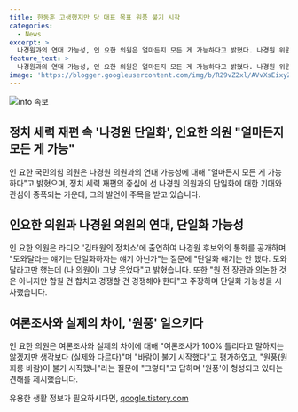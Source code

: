 ```yaml
---
title: 한동훈 고생했지만 당 대표 목표 원풍 불기 시작
categories:
  - News
excerpt: >
  나경원과의 연대 가능성, 인 요한 의원은 얼마든지 모든 게 가능하다고 밝혔다. 나경원 위원과의 통화는 우리 좀 도와달라였지만, 단일화 언급은 없었다고 한다. 하지만 단일화가 될 것 같나라는 질문에는 참 좋겠다며 답했다. 원희룡의 지지율이 한동훈에 비해 다소 저조하다는 지적에는 여론조사가 실제와 달라 원풍이 불기 시작했다고 언급했다.
feature_text: >
  나경원과의 연대 가능성, 인 요한 의원은 얼마든지 모든 게 가능하다고 밝혔다. 나경원 위원과의 통화는 우리 좀 도와달라였지만, 단일화 언급은 없었다고 한다. 하지만 단일화가 될 것 같나라는 질문에는 참 좋겠다며 답했다. 원희룡의 지지율이 한동훈에 비해 다소 저조하다는 지적에는 여론조사가 실제와 달라 원풍이 불기 시작했다고 언급했다.
image: 'https://blogger.googleusercontent.com/img/b/R29vZ2xl/AVvXsEixyZcFfHzMRdzZMjFBmAUKJYCLCGyLL1o632UiGVXcaFdKo_bkvkuCioo0uUKlGfBVcT3P84aROyZIXSBEx3Aw5nCQ3pTgDom1WDC4m8eifvWiAmWEEVb4x6G_l8C0QH225ldMjyaFvpxGEBGNO37VmDTDMHGhJPq73UglMfDca1-0aw/s1600/blogspot.png'
---
```


<p><img src="https://blogger.googleusercontent.com/img/b/R29vZ2xl/AVvXsEixyZcFfHzMRdzZMjFBmAUKJYCLCGyLL1o632UiGVXcaFdKo_bkvkuCioo0uUKlGfBVcT3P84aROyZIXSBEx3Aw5nCQ3pTgDom1WDC4m8eifvWiAmWEEVb4x6G_l8C0QH225ldMjyaFvpxGEBGNO37VmDTDMHGhJPq73UglMfDca1-0aw/s1600/blogspot.png" alt="info 속보" /></p>

<h2 data-ke-size="size26">정치 세력 재편 속 '나경원 단일화', 인요한 의원 "얼마든지 모든 게 가능"</h2>

<p data-ke-size="size16">인 요한 국민의힘 의원은 나경원 의원과의 연대 가능성에 대해 "얼마든지 모든 게 가능하다"고 밝혔으며, 정치 세력 재편의 중심에 선 나경원 의원과의 단일화에 대한 기대와 관심이 증폭되는 가운데, 그의 발언이 주목을 받고 있습니다.</p>

<h2 data-ke-size="size26">인요한 의원과 나경원 의원의 연대, 단일화 가능성</h2>

<p data-ke-size="size16">인 요한 의원은 라디오 '김태원의 정치쇼'에 출연하여 나경원 후보와의 통화를 공개하며 "도와달라는 얘기는 단일화하자는 얘기 아닌가"는 질문에 "단일화 얘기는 안 했다. 도와달라고만 했는데 (나 의원이) 그냥 웃었다"고 밝혔습니다. 또한 "원 전 장관과 의논한 것은 아니지만 합칠 건 합치고 경쟁할 건 경쟁해야 한다"고 주장하며 단일화 가능성을 시사했습니다.</p>

<h2 data-ke-size="size26">여론조사와 실제의 차이, '원풍' 일으키다</h2>

<p data-ke-size="size16">인 요한 의원은 여론조사와 실제의 차이에 대해 "여론조사가 100% 틀리다고 말하지는 않겠지만 생각보다 (실제와 다르다)"며 "바람이 불기 시작했다"고 평가하였고, "원풍(원희룡 바람)이 불기 시작했나"라는 질문에 "그렇다"고 답하며 '원풍'이 형성되고 있다는 견해를 제시했습니다.</p>
유용한 생활 정보가 필요하시다면, <a href="https://qoogle.tistory.com" rel="dofollow">qoogle.tistory.com</a>


